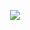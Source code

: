 <p align="center">
  <img src="https://capsule-render.vercel.app/api?text=Hello world, welcome to my profile! My name is Nigel an aspring Cybersecurity professional&animation=blinking&type=waving&color=gradient&height=100"/>
</p>
